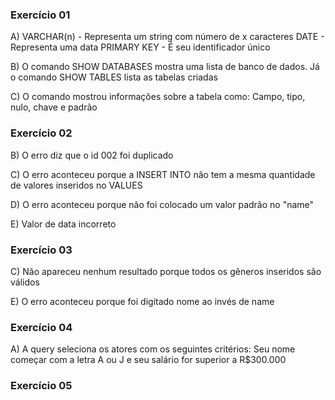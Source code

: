 ### Exercício 01

A) VARCHAR(n) - Representa um string com número de x caracteres
DATE - Representa uma data
PRIMARY KEY - É seu identificador único

B) O comando SHOW DATABASES mostra uma lista de banco de dados. Já
o comando SHOW TABLES lista as tabelas criadas

C) O comando mostrou informações sobre a tabela como:
Campo, tipo, nulo, chave e padrão

### Exercício 02

B) O erro diz que o id 002 foi duplicado

C) O erro aconteceu porque a INSERT INTO não tem a mesma quantidade de valores
inseridos no VALUES

D) O erro aconteceu porque não foi colocado um valor padrão no "name"

E) Valor de data incorreto

### Exercício 03

C) Não apareceu nenhum resultado porque todos os gêneros inseridos são válidos

E) O erro aconteceu porque foi digitado nome ao invés de name

### Exercício 04

A) A query seleciona os atores com os seguintes critérios:
Seu nome começar com a letra A ou J e seu salário for superior a R$300.000

### Exercício 05
